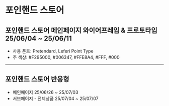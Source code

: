 # 포인핸드 스토어
## 포인핸드 스토어 메인페이지 와이어프레임 & 프로토타입 25/06/04 ~ 25/06/11
* 사용 폰트: Pretendard, Leferi Point Type
* 주 색상: #F295000, #006347, #FFE8A4, #FFF, #000
----
## 포인핸드 스토어 반응형 
* 메인페이지 25/06/26 ~ 25/07/03 
* 서브페이지 - 전체상품 25/07/04 ~ 25/07/07
